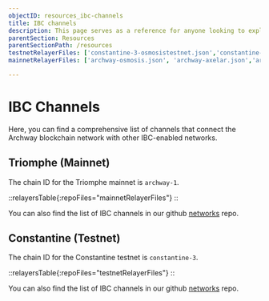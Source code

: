 ```yaml
---
objectID: resources_ibc-channels
title: IBC channels
description: This page serves as a reference for anyone looking to explore the various IBC channels that connect the Archway network to other networks.
parentSection: Resources
parentSectionPath: /resources
testnetRelayerFiles: ['constantine-3-osmosistestnet.json','constantine-3-axelartestnet.json','constantine-3-cosmoshubtestnet.json']
mainnetRelayerFiles: ['archway-osmosis.json', 'archway-axelar.json','archway-cosmoshub.json','archway-jackal.json','archway-juno.json','archway-kujira.json','archway-umee.json',]

---
```


# IBC Channels

Here, you can find a comprehensive list of channels that connect the Archway blockchain network with other IBC-enabled networks.


## Triomphe (Mainnet)

The chain ID for the Triomphe mainnet is `archway-1`.

::relayersTable{:repoFiles="mainnetRelayerFiles"}
::
<!-- <relayers-table :repo-files="mainnetRelayerFiles" /> -->

You can also find the list of IBC channels in our github <a href="https://github.com/archway-network/networks/tree/main/_IBC" target="_blank" >networks</a> repo.



## Constantine (Testnet)

The chain ID for the Constantine testnet is `constantine-3`.

::relayersTable{:repoFiles="testnetRelayerFiles"}
::
<!-- <relayers-table :repo-files="testnetRelayerFiles" /> -->

You can also find the list of IBC channels in our github <a href="https://github.com/archway-network/networks/tree/main/_IBC" target="_blank" >networks</a> repo.
